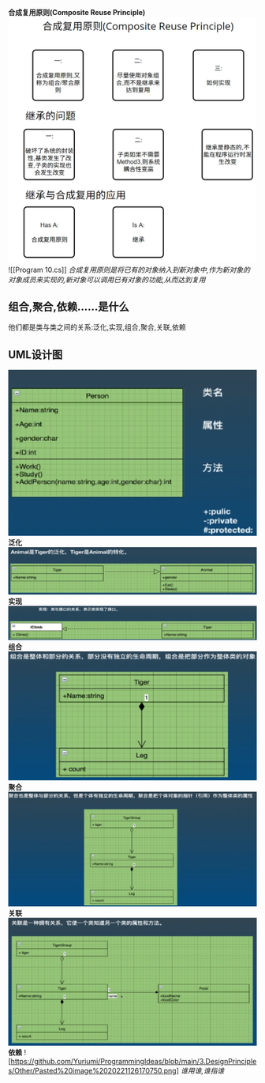 **合成复用原则(Composite Reuse Principle)**
![](https://github.com/Yuriumi/ProgrammingIdeas/blob/main/3.DesignPrinciples/Other/Pasted%20image%2020221126162621.png)
![[Program 10.cs]]
*合成复用原则是将已有的对象纳入到新对象中,作为新对象的对象成员来实现的,新对象可以调用已有对象的功能,从而达到复用*
## 组合,聚合,依赖......是什么
他们都是类与类之间的关系:泛化,实现,组合,聚合,关联,依赖
## UML设计图
![](https://github.com/Yuriumi/ProgrammingIdeas/blob/main/3.DesignPrinciples/Other/Pasted%20image%2020221126164117.png)
**泛化**
![](https://github.com/Yuriumi/ProgrammingIdeas/blob/main/3.DesignPrinciples/Other/Pasted%20image%2020221126164158.png)
**实现**
![](https://github.com/Yuriumi/ProgrammingIdeas/blob/main/3.DesignPrinciples/Other/Pasted%20image%2020221126164731.png)
**组合**
![](https://github.com/Yuriumi/ProgrammingIdeas/blob/main/3.DesignPrinciples/Other/Pasted%20image%2020221126165007.png)
**聚合**
![](https://github.com/Yuriumi/ProgrammingIdeas/blob/main/3.DesignPrinciples/Other/Pasted%20image%2020221126165905.png)
**关联**
![](https://github.com/Yuriumi/ProgrammingIdeas/blob/main/3.DesignPrinciples/Other/Pasted%20image%2020221126170219.png)
**依赖**
![https://github.com/Yuriumi/ProgrammingIdeas/blob/main/3.DesignPrinciples/Other/Pasted%20image%2020221126170750.png]
*谁用谁,谁指谁*
